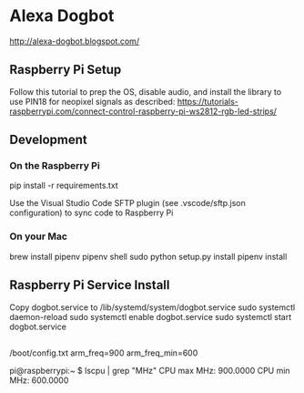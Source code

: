# Alexa Dogbot
http://alexa-dogbot.blogspot.com/

## Raspberry Pi Setup
Follow this tutorial to prep the OS, disable audio, and install the library to use PIN18 for neopixel signals as described:
https://tutorials-raspberrypi.com/connect-control-raspberry-pi-ws2812-rgb-led-strips/

## Development
### On the Raspberry Pi
pip install -r requirements.txt

Use the Visual Studio Code SFTP plugin (see .vscode/sftp.json configuration) to sync code to Raspberry Pi

### On your Mac
brew install pipenv
pipenv shell
sudo python setup.py install
pipenv install

## Raspberry Pi Service Install
Copy dogbot.service to /lib/systemd/system/dogbot.service
sudo systemctl daemon-reload
sudo systemctl enable dogbot.service
sudo systemctl start dogbot.service

##
/boot/config.txt
arm_freq=900
arm_freq_min=600

pi@raspberrypi:~ $ lscpu | grep "MHz"
CPU max MHz:           900.0000
CPU min MHz:           600.0000
